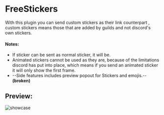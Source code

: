# FreeStickers

With this plugin you can send custom stickers as their link counterpart , custom stickers means those that are added by guilds and not discord's own stickers. 

#### Notes:
- If sticker can be sent as normal sticker, it will be.
- Animated stickers cannot be used as they are, because of the limitations discord has put into place, which means if you send an animated sticker it will only show the first frame.
- --Side features includes preview popout for Stickers and emojis.-- **(broken)**
## Preview:
![showcase](https://raw.githubusercontent.com/Skamt/BDAddons/main/FreeStickers/assets/showcase.gif)
